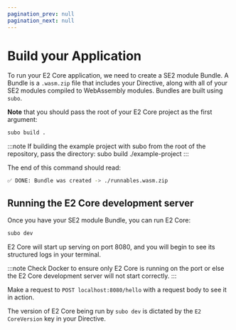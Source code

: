 ```yaml
---
pagination_prev: null
pagination_next: null
---
```


# Build your Application

To run your E2 Core application, we need to create a SE2 module Bundle. A Bundle is a `.wasm.zip` file that includes your Directive, along with all of your SE2 modules compiled to WebAssembly modules. Bundles are built using `subo`.

**Note** that you should pass the root of your E2 Core project as the first argument:

```bash
subo build .
```

:::note
If building the example project with subo from the root of the repository, pass the directory: subo build ./example-project
:::

The end of this command should read:

```bash
✅ DONE: Bundle was created -> ./runnables.wasm.zip
```

## Running the E2 Core development server

Once you have your SE2 module Bundle, you can run E2 Core:

```bash
subo dev
```

E2 Core will start up serving on port 8080, and you will begin to see its structured logs in your terminal.

:::note
Check Docker to ensure only E2 Core is running on the port or else the E2 Core development server will not start correctly.
:::

Make a request to `POST localhost:8080/hello` with a request body to see it in action.

The version of E2 Core being run by `subo dev` is dictated by the `E2 CoreVersion` key in your Directive.
